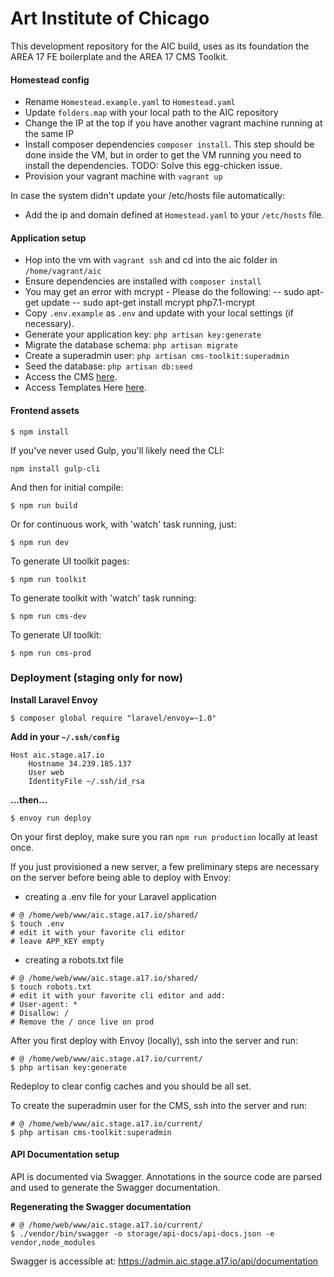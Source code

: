 # Art Institute of Chicago

This development repository for the AIC build, uses as its foundation the AREA 17 FE boilerplate and the AREA 17 CMS Toolkit.

#### Homestead config

- Rename `Homestead.example.yaml` to `Homestead.yaml`
- Update `folders.map` with your local path to the AIC repository
- Change the IP at the top if you have another vagrant machine running at the same IP
- Install composer dependencies `composer install`. This step should be done inside the VM, but in order to get the VM running you need to install the dependencies. TODO: Solve this egg-chicken issue.
- Provision your vagrant machine with `vagrant up`

In case the system didn't update your /etc/hosts file automatically:

- Add the ip and domain defined at `Homestead.yaml` to your `/etc/hosts` file.


#### Application setup

- Hop into the vm with `vagrant ssh` and cd into the aic folder in `/home/vagrant/aic`
- Ensure dependencies are installed with `composer install`
- You may get an error with mcrypt - Please do the following:
-- sudo apt-get update
-- sudo apt-get install mcrypt php7.1-mcrypt
- Copy `.env.example` as `.env` and update with your local settings (if necessary).
- Generate your application key: `php artisan key:generate`
- Migrate the database schema: `php artisan migrate`
- Create a superadmin user: `php artisan cms-toolkit:superadmin`
- Seed the database: `php artisan db:seed`
- Access the CMS [here](http://admin.aic.dev.a17.io/login).
- Access Templates Here [here](http://admin.aic.dev.a17.io/templates/home).

#### Frontend assets

```
$ npm install
```

If you've never used Gulp, you'll likely need the CLI:

```
npm install gulp-cli
```

And then for initial compile:

```
$ npm run build
```

Or for continuous work, with 'watch' task running, just:

```
$ npm run dev
```

To generate UI toolkit pages:

```
$ npm run toolkit
```

To generate toolkit with 'watch' task running:

```
$ npm run cms-dev
```

To generate UI toolkit:

```
$ npm run cms-prod
```

### Deployment (staging only for now)

**Install Laravel Envoy**
  ```shell
  $ composer global require "laravel/envoy=~1.0"
  ```

**Add in your `~/.ssh/config`**

```
Host aic.stage.a17.io
    Hostname 34.239.185.137
    User web
    IdentityFile ~/.ssh/id_rsa
```

**…then…**

```
$ envoy run deploy
```

On your first deploy, make sure you ran `npm run production` locally at least once.

If you just provisioned a new server, a few preliminary steps are necessary on the server before being able to deploy with Envoy:

- creating a .env file for your Laravel application
```shell
# @ /home/web/www/aic.stage.a17.io/shared/
$ touch .env
# edit it with your favorite cli editor
# leave APP_KEY empty
```

- creating a robots.txt file
```shell
# @ /home/web/www/aic.stage.a17.io/shared/
$ touch robots.txt
# edit it with your favorite cli editor and add:
# User-agent: *
# Disallow: /
# Remove the / once live on prod
```

After you first deploy with Envoy (locally), ssh into the server and run:
```shell
# @ /home/web/www/aic.stage.a17.io/current/
$ php artisan key:generate
```

Redeploy to clear config caches and you should be all set.

To create the superadmin user for the CMS, ssh into the server and run:
```shell
# @ /home/web/www/aic.stage.a17.io/current/
$ php artisan cms-toolkit:superadmin
```

#### API Documentation setup

API is documented via Swagger. Annotations in the source code are parsed and used to generate the Swagger documentation.

**Regenerating the Swagger documentation**

```shell
# @ /home/web/www/aic.stage.a17.io/current/
$ ./vendor/bin/swagger -o storage/api-docs/api-docs.json -e vendor,node_modules
```

Swagger is accessible at:
https://admin.aic.stage.a17.io/api/documentation
